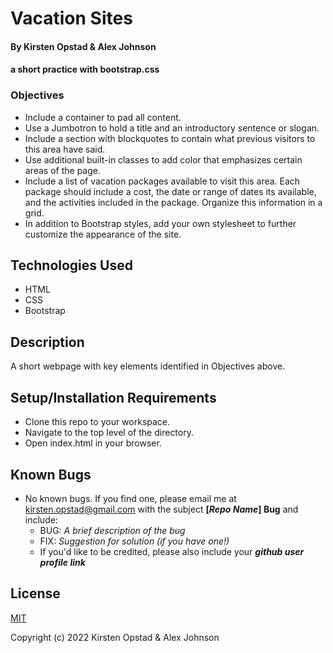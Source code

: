 # Vacation Sites

#### By Kirsten Opstad & Alex Johnson

#### a short practice with bootstrap.css

### Objectives
* Include a container to pad all content.
* Use a Jumbotron to hold a title and an introductory sentence or slogan.
* Include a section with blockquotes to contain what previous visitors to this area have said.
* Use additional built-in classes to add color that emphasizes certain areas of the page.
* Include a list of vacation packages available to visit this area. Each package should include a cost, the date or range of dates its available, and the activities included in the package. Organize this information in a grid.
* In addition to Bootstrap styles, add your own stylesheet to further customize the appearance of the site.

## Technologies Used

* HTML
* CSS
* Bootstrap

## Description
A short webpage with key elements identified in Objectives above.

## Setup/Installation Requirements

* Clone this repo to your workspace.
* Navigate to the top level of the directory.
* Open index.html in your browser.

## Known Bugs

* No known bugs. If you find one, please email me at kirsten.opstad@gmail.com with the subject **[_Repo Name_] Bug** and include:
  * BUG: _A brief description of the bug_
  * FIX: _Suggestion for solution (if you have one!)_
  * If you'd like to be credited, please also include your **_github user profile link_**

## License

[MIT](https://choosealicense.com/licenses/mit/)

Copyright (c) 2022 Kirsten Opstad & Alex Johnson